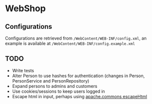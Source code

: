 # WebShop
## Configurations
Configurations are retrieved from `/WebContent/WEB-INF/config.xml`, an example is available at `/WebContent/WEB-INF/config.example.xml`

## TODO
- Write tests
- Alter Person to use hashes for authentication (changes in Person, PersonService and PersonRepository)
- Expand persons to admins and customers
- Use cookies/sessions to keep users logged in
- Escape html in input, perhaps using [apache.commons escapeHtml](https://commons.apache.org/proper/commons-lang/javadocs/api-2.6/org/apache/commons/lang/StringEscapeUtils.html#escapeHtml(java.lang.String))
